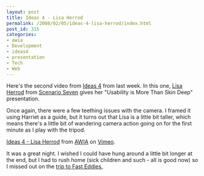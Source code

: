```yaml
---
layout: post
title: Ideas 4 - Lisa Herrod
permalink: /2008/02/05/ideas-4-lisa-herrod/index.html
post_id: 315
categories: 
- awia
- Development
- ideas4
- presentation
- Tech
- Web
---
```


 Here's the second video from <a href="http://webindustry.asn.au/ideas4">Ideas 4</a> from last week. In this one, <a href="http://scenariogirl.com">Lisa Herrod</a> from <a href="http://scenarioseven.com.au">Scenario Seven</a> gives her "Usability is More Than Skin Deep" presentation.

Once again, there were a few teething issues with the camera. I framed it using Harriet as a guide, but it turns out that Lisa is a little bit taller, which means there's a little bit of wandering camera action going on for the first minute as I play with the tripod.

<object type="application/x-shockwave-flash" width="400" height="300" data="http://www.vimeo.com/moogaloop.swf?clip_id=662941&server=www.vimeo.com&fullscreen=1&show_title=1&show_byline=1&show_portrait=0&color=">    <param name="quality" value="best" />    <param name="allowfullscreen" value="true" />    <param name="scale" value="showAll" />    <param name="movie" value="http://www.vimeo.com/moogaloop.swf?clip_id=662941&server=www.vimeo.com&fullscreen=1&show_title=1&show_byline=1&show_portrait=0&color=" /></object>
<a href="http://www.vimeo.com/662941/l:embed_662941">Ideas 4 - Lisa Herrod</a> from <a href="http://www.vimeo.com/user358699/l:embed_662941"><span class="caps">AWIA</span></a> on <a href="http://vimeo.com/l:embed_662941">Vimeo</a>.

It was a great night. I wished I could have hung around a little bit longer at the end, but I had to rush home (sick children and such - all is good now) so I missed out on the <a href="http://www.flickr.com/photos/rosemaryl/2231150589/">trip to Fast Eddies.</a>

